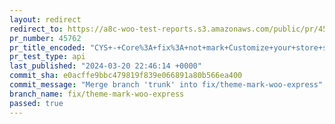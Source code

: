```yaml
---
layout: redirect
redirect_to: https://a8c-woo-test-reports.s3.amazonaws.com/public/pr/45762/api/index.html
pr_number: 45762
pr_title_encoded: "CYS+-+Core%3A+fix%3A+not+mark+Customize+your+store+step+as+completed+when+the+user+switches+theme"
pr_test_type: api
last_published: "2024-03-20 22:46:14 +0000"
commit_sha: e0acffe9bbc479819f839e066891a80b566ea400
commit_message: "Merge branch 'trunk' into fix/theme-mark-woo-express"
branch_name: fix/theme-mark-woo-express
passed: true
---
```

